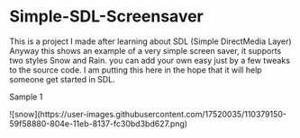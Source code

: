 # Simple-SDL-Screensaver

This is a project I made after learning about SDL (Simple DirectMedia Layer)
Anyway this shows an example of a very simple screen saver, it supports two styles Snow and Rain. you can add your own easy just by a few tweaks to the source code. I am putting this here in the hope that it will help someone get started in SDL.

<P>Sample 1<P>
![snow](https://user-images.githubusercontent.com/17520035/110379150-59f58880-804e-11eb-8137-fc30bd3bd627.png)

